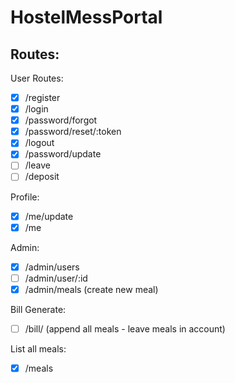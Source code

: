 # HostelMessPortal

## Routes:
User Routes:
- [x] /register
- [x] /login
- [x] /password/forgot
- [x] /password/reset/:token
- [x] /logout
- [x] /password/update
- [ ] /leave 
- [ ] /deposit

Profile:
- [x] /me/update
- [x] /me

Admin:
- [x] /admin/users
- [ ] /admin/user/:id
- [x] /admin/meals (create new meal)

Bill Generate:
- [ ] /bill/ (append all meals - leave meals in account)

List all meals:
- [x] /meals
